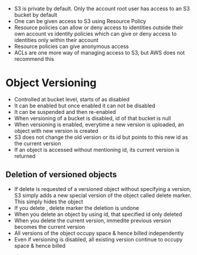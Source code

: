 * S3 is private by default. Only the account root user has access to an S3 bucket by default
* One can be given access to S3 using Resource Policy
* Resource policies can allow or deny access to identities outside their own account vs identity policies which can give or deny access to identities only within their account
* Resource policies can give anonymous access
* ACLs are one more way of managing access to S3, but AWS does not recommend this

# Object Versioning

* Controlled at bucket level, starts of as disabled
* It can be enabled but once enabled it can not be disabled
* It can be suspended and then re-enabled
* When versioning of a bucket is disabled, id of that bucket is null
* When versioning is enabled, everytime a new version is uploaded, an object with new version is created
* S3 does not change the old version or its id but points to this new id as the current version
* If an object is accessed without mentioning id, its current version is returned

## Deletion of versioned objects
* If delete is requested of a versioned object without specifying a version, S3 simply adds a new special version of the object called delete marker. This simply hides the object
* If you delete , delete marker the deletion is undone
* When you delete an object by using id, that specified id only deleted
* When you delete the current version, immedite previous version becomes the current version
* All versions of the object occupy space & hence billed independently
* Even if versioning is disabled, all existing version continue to occupy space & hence billed